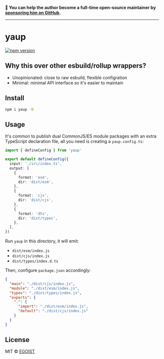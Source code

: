 **💛 You can help the author become a full-time open-source maintainer by [sponsoring him on GitHub](https://github.com/sponsors/egoist).**

---

# yaup

[![npm version](https://badgen.net/npm/v/yaup)](https://npm.im/yaup)

## Why this over other esbuild/rollup wrappers?

- Unopinionated: close to raw esbuild, flexible configration
- Minimal: minimal API interface so it's easier to maintain

## Install

```bash
npm i yaup -D
```

## Usage

It's common to publish dual CommonJS/ES module packages with an extra TypeScript declaration file, all you need is creating a `yaup.config.ts`:

```ts
import { defineConfig } from 'yaup'

export default defineConfig({
  input: './src/index.ts',
  output: [
    {
      format: 'esm',
      dir: 'dist/esm',
    },
    {
      format: 'cjs',
      dir: 'dist/cjs',
    },
    {
      format: 'dts',
      dir: 'dist/types',
    },
  ],
})
```

Run `yaup` in this directory, it will emit:

- `dist/esm/index.js`
- `dist/cjs/index.js`
- `dist/types/index.d.ts`

Then, configure `package.json` accordingly:

```json
{
  "main": "./dist/cjs/index.js",
  "module": "./dist/esm/index.js",
  "types": "./dist/types/index.js",
  "exports": {
    ".": {
      "import": "./dist/esm/index.js",
      "default": "./dist/cjs/index.js"
    }
  }
}
```

## License

MIT &copy; [EGOIST](https://github.com/sponsors/egoist)
